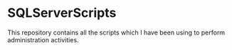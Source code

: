 # SQLServerScripts
This repository contains all the scripts which I have been using to perform administration activities.
